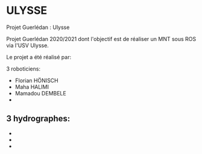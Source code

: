 # ULYSSE
Projet Guerlédan : Ulysse  

Projet Guerlédan 2020/2021 dont l'objectif est de réaliser un MNT sous ROS via l'USV Ulysse.

Le projet a été réalisé par:  

3 roboticiens:   
  - Florian HÖNISCH
  - Maha HALIMI
  - Mamadou DEMBELE 
  -
  
3 hydrographes:
  - 
  -
  -
  -
